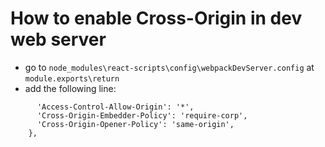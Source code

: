 # How to enable Cross-Origin in dev web server

- go to `node_modules\react-scripts\config\webpackDevServer.config` at `module.exports\return`
- add the following line:

```headers : {
      'Access-Control-Allow-Origin': '*',
      'Cross-Origin-Embedder-Policy': 'require-corp',
      'Cross-Origin-Opener-Policy': 'same-origin',
    },
```
